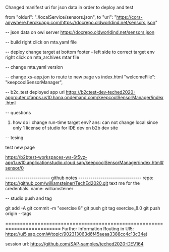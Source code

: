 Changed manifest uri for json data in order to deploy and test

from "olduri": "./localService/sensors.json",
to "uri": "https://cors-anywhere.herokuapp.com/https://docrepo.oldworldind.net/sensors.json"

-- json data on owi server
https://docrepo.oldworldind.net/sensors.json

-- build
 right click on mta.yaml file

-- deploy
change target at bottom footer - left side to correct target env 
 right click on mta_archives mtar file

-- change mta.yaml version

-- change xs-app.jon to route to new page vs index.html
 "welcomeFile": "keepcoolSensorManager",


 -- b2c_test deployed app url
 https://b2ctest-dev-teched2020-approuter.cfapps.us10.hana.ondemand.com/keepcoolSensorManager/index.html

 -- questions

 1) how do i change run-time target env?
ans: can not change local since only 1 license of studio for IDE dev on b2b dev site

-- tesing

test new page  

https://b2btest-workspaces-ws-6t5vz-app1.us10.applicationstudio.cloud.sap/keepcoolSensorManager/index.html#sensor/0


---------------------- github notes -------------------------------
repo: https://github.com/williamsteiner/TechEd2020.git
text me for the credentials. name: williamsteiner

-- studio push and tag

git add -A
git commit -m "exercise 8"
git push
git tag exercise_8.0
git push origin --tags


=========================================================================
 Further Information
Routing in UI5: https://ui5.sap.com/#/topic/902313063d6f45aeaa3388cc4c13c34e)

session url: https://github.com/SAP-samples/teched2020-DEV164
